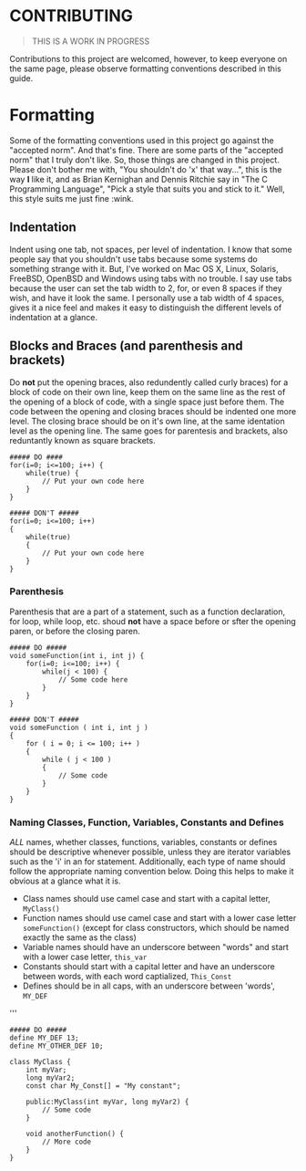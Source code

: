 # CONTRIBUTING

> THIS IS A WORK IN PROGRESS

Contributions to this project are welcomed, however, to keep everyone on the same page, please observe formatting conventions described in this guide.

# Formatting
Some of the formatting conventions used in this project go against the "accepted norm". And that's fine. There are some parts of the "accepted norm" that I truly don't like. So, those things are changed in this project. Please don't bother me with, "You shouldn't do 'x' that way...", this is the way **I** like it, and as Brian Kernighan and Dennis Ritchie say in "The C Programming Language", "Pick a style that suits you and stick to it." Well, this style suits me just fine :wink.

## Indentation
Indent using one tab, not spaces, per level of indentation. I know that some people say that you shouldn't use tabs because some systems do something strange with it. But, I've worked on Mac OS X, Linux, Solaris, FreeBSD, OpenBSD and Windows using tabs with no trouble. I say use tabs because the user can set the tab width to 2, for, or even 8 spaces if they wish, and have it look the same. I personally use a tab width of 4 spaces, gives it a nice feel and makes it easy to distinguish the different levels of indentation at a glance.

## Blocks and Braces (and parenthesis and brackets)
Do **not** put the opening braces, also redundently called curly braces) for a block of code on their own line, keep them on the same line as the rest of the opening of a block of code, with a single space just before them. The code between the opening and closing braces should be indented one more level. The closing brace should be on it's own line, at the same identation level as the opening line. The same goes for parentesis and brackets, also reduntantly known as square brackets.



	##### DO ####
	for(i=0; i<=100; i++) {
		while(true) {
			// Put your own code here
		}
	}

	##### DON'T #####
	for(i=0; i<=100; i++)
	{
		while(true)
		{
			// Put your own code here
		}
	}



### Parenthesis
Parenthesis that are a part of a statement, such as a function declaration, for loop, while loop, etc. shoud **not** have a space before or sfter the opening paren, or before the closing paren.



	##### DO #####
	void someFunction(int i, int j) {
		for(i=0; i<=100; i++) {
			while(j < 100) {
				// Some code here
			}
		}
	}

	##### DON'T #####
	void someFunction ( int i, int j )
	{
		for ( i = 0; i <= 100; i++ )
		{
			while ( j < 100 )
			{
				// Some code
			}
		}
	}



### Naming Classes, Function, Variables, Constants and Defines
*ALL* names, whether classes, functions, variables, constants or defines should be descriptive whenever possible, unless they are iterator variables such as the 'i' in an for statement. Additionally, each type of name should follow the appropriate naming convention below. Doing this helps to make it obvious at a glance what it is.
- Class names should use camel case and start with a capital letter, `MyClass()`
- Function names should use camel case and start with a lower case letter `someFunction()` (except for class constructors, which should be named exactly the same as the class)
- Variable names should have an underscore between "words" and start with a lower case letter, `this_var`
- Constants should start with a capital letter and have an underscore between words, with each word captialized, `This_Const`
- Defines should be in all caps, with an underscore between 'words', `MY_DEF`

'''

	##### DO #####
	define MY_DEF 13;
	define MY_OTHER_DEF 10;

	class MyClass {
		int myVar;
		long myVar2;
		const char My_Const[] = "My constant";
		
		public:MyClass(int myVar, long myVar2) {
			// Some code
		}
		
		void anotherFunction() {
			// More code
		}
	}

